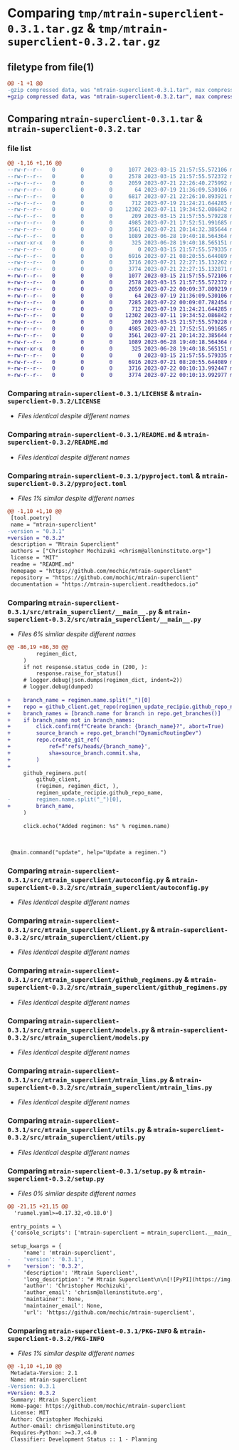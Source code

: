 # Comparing `tmp/mtrain-superclient-0.3.1.tar.gz` & `tmp/mtrain-superclient-0.3.2.tar.gz`

## filetype from file(1)

```diff
@@ -1 +1 @@
-gzip compressed data, was "mtrain-superclient-0.3.1.tar", max compression
+gzip compressed data, was "mtrain-superclient-0.3.2.tar", max compression
```

## Comparing `mtrain-superclient-0.3.1.tar` & `mtrain-superclient-0.3.2.tar`

### file list

```diff
@@ -1,16 +1,16 @@
--rw-r--r--   0        0        0     1077 2023-03-15 21:57:55.572106 mtrain-superclient-0.3.1/LICENSE
--rw-r--r--   0        0        0     2578 2023-03-15 21:57:55.572372 mtrain-superclient-0.3.1/README.md
--rw-r--r--   0        0        0     2059 2023-07-21 22:26:40.275992 mtrain-superclient-0.3.1/pyproject.toml
--rw-r--r--   0        0        0       64 2023-07-19 21:36:09.530106 mtrain-superclient-0.3.1/src/mtrain_superclient/__init__.py
--rw-r--r--   0        0        0     6817 2023-07-21 22:26:10.893921 mtrain-superclient-0.3.1/src/mtrain_superclient/__main__.py
--rw-r--r--   0        0        0      712 2023-07-19 21:24:21.644285 mtrain-superclient-0.3.1/src/mtrain_superclient/autoconfig.py
--rw-r--r--   0        0        0    12302 2023-07-11 19:34:52.086842 mtrain-superclient-0.3.1/src/mtrain_superclient/client.py
--rw-r--r--   0        0        0      209 2023-03-15 21:57:55.579228 mtrain-superclient-0.3.1/src/mtrain_superclient/exceptions.py
--rw-r--r--   0        0        0     4985 2023-07-21 17:52:51.991685 mtrain-superclient-0.3.1/src/mtrain_superclient/github_regimens.py
--rw-r--r--   0        0        0     3561 2023-07-21 20:14:32.385644 mtrain-superclient-0.3.1/src/mtrain_superclient/models.py
--rw-r--r--   0        0        0     1089 2023-06-28 19:40:18.564364 mtrain-superclient-0.3.1/src/mtrain_superclient/mtrain_lims.py
--rwxr-xr-x   0        0        0      325 2023-06-28 19:40:18.565151 mtrain-superclient-0.3.1/src/mtrain_superclient/mtrain_lims_upload.sh
--rw-r--r--   0        0        0        0 2023-03-15 21:57:55.579335 mtrain-superclient-0.3.1/src/mtrain_superclient/py.typed
--rw-r--r--   0        0        0     6916 2023-07-21 08:20:55.644089 mtrain-superclient-0.3.1/src/mtrain_superclient/utils.py
--rw-r--r--   0        0        0     3716 2023-07-21 22:27:15.132262 mtrain-superclient-0.3.1/setup.py
--rw-r--r--   0        0        0     3774 2023-07-21 22:27:15.132871 mtrain-superclient-0.3.1/PKG-INFO
+-rw-r--r--   0        0        0     1077 2023-03-15 21:57:55.572106 mtrain-superclient-0.3.2/LICENSE
+-rw-r--r--   0        0        0     2578 2023-03-15 21:57:55.572372 mtrain-superclient-0.3.2/README.md
+-rw-r--r--   0        0        0     2059 2023-07-22 00:09:37.809219 mtrain-superclient-0.3.2/pyproject.toml
+-rw-r--r--   0        0        0       64 2023-07-19 21:36:09.530106 mtrain-superclient-0.3.2/src/mtrain_superclient/__init__.py
+-rw-r--r--   0        0        0     7285 2023-07-22 00:09:07.782454 mtrain-superclient-0.3.2/src/mtrain_superclient/__main__.py
+-rw-r--r--   0        0        0      712 2023-07-19 21:24:21.644285 mtrain-superclient-0.3.2/src/mtrain_superclient/autoconfig.py
+-rw-r--r--   0        0        0    12302 2023-07-11 19:34:52.086842 mtrain-superclient-0.3.2/src/mtrain_superclient/client.py
+-rw-r--r--   0        0        0      209 2023-03-15 21:57:55.579228 mtrain-superclient-0.3.2/src/mtrain_superclient/exceptions.py
+-rw-r--r--   0        0        0     4985 2023-07-21 17:52:51.991685 mtrain-superclient-0.3.2/src/mtrain_superclient/github_regimens.py
+-rw-r--r--   0        0        0     3561 2023-07-21 20:14:32.385644 mtrain-superclient-0.3.2/src/mtrain_superclient/models.py
+-rw-r--r--   0        0        0     1089 2023-06-28 19:40:18.564364 mtrain-superclient-0.3.2/src/mtrain_superclient/mtrain_lims.py
+-rwxr-xr-x   0        0        0      325 2023-06-28 19:40:18.565151 mtrain-superclient-0.3.2/src/mtrain_superclient/mtrain_lims_upload.sh
+-rw-r--r--   0        0        0        0 2023-03-15 21:57:55.579335 mtrain-superclient-0.3.2/src/mtrain_superclient/py.typed
+-rw-r--r--   0        0        0     6916 2023-07-21 08:20:55.644089 mtrain-superclient-0.3.2/src/mtrain_superclient/utils.py
+-rw-r--r--   0        0        0     3716 2023-07-22 00:10:13.992447 mtrain-superclient-0.3.2/setup.py
+-rw-r--r--   0        0        0     3774 2023-07-22 00:10:13.992977 mtrain-superclient-0.3.2/PKG-INFO
```

### Comparing `mtrain-superclient-0.3.1/LICENSE` & `mtrain-superclient-0.3.2/LICENSE`

 * *Files identical despite different names*

### Comparing `mtrain-superclient-0.3.1/README.md` & `mtrain-superclient-0.3.2/README.md`

 * *Files identical despite different names*

### Comparing `mtrain-superclient-0.3.1/pyproject.toml` & `mtrain-superclient-0.3.2/pyproject.toml`

 * *Files 1% similar despite different names*

```diff
@@ -1,10 +1,10 @@
 [tool.poetry]
 name = "mtrain-superclient"
-version = "0.3.1"
+version = "0.3.2"
 description = "Mtrain Superclient"
 authors = ["Christopher Mochizuki <chrism@alleninstitute.org>"]
 license = "MIT"
 readme = "README.md"
 homepage = "https://github.com/mochic/mtrain-superclient"
 repository = "https://github.com/mochic/mtrain-superclient"
 documentation = "https://mtrain-superclient.readthedocs.io"
```

### Comparing `mtrain-superclient-0.3.1/src/mtrain_superclient/__main__.py` & `mtrain-superclient-0.3.2/src/mtrain_superclient/__main__.py`

 * *Files 6% similar despite different names*

```diff
@@ -86,19 +86,30 @@
         regimen_dict,
     )
     if not response.status_code in (200, ):
         response.raise_for_status()
     # logger.debug(json.dumps(regimen_dict, indent=2))
     # logger.debug(dumped)
     
+    branch_name = regimen.name.split("_")[0]
+    repo = github_client.get_repo(regimen_update_recipie.github_repo_name)
+    branch_names = [branch.name for branch in repo.get_branches()]
+    if branch_name not in branch_names:
+        click.confirm(f"Create branch: {branch_name}?", abort=True)
+        source_branch = repo.get_branch("DynamicRoutingDev")
+        repo.create_git_ref(
+            ref=f'refs/heads/{branch_name}',
+            sha=source_branch.commit.sha,
+        )
+
     github_regimens.put(
         github_client,
         (regimen, regimen_dict, ),
         regimen_update_recipie.github_repo_name,
-        regimen.name.split("_")[0],
+        branch_name,
     )
 
     click.echo("Added regimen: %s" % regimen.name)
 
 
 
 @main.command("update", help="Update a regimen.")
```

### Comparing `mtrain-superclient-0.3.1/src/mtrain_superclient/autoconfig.py` & `mtrain-superclient-0.3.2/src/mtrain_superclient/autoconfig.py`

 * *Files identical despite different names*

### Comparing `mtrain-superclient-0.3.1/src/mtrain_superclient/client.py` & `mtrain-superclient-0.3.2/src/mtrain_superclient/client.py`

 * *Files identical despite different names*

### Comparing `mtrain-superclient-0.3.1/src/mtrain_superclient/github_regimens.py` & `mtrain-superclient-0.3.2/src/mtrain_superclient/github_regimens.py`

 * *Files identical despite different names*

### Comparing `mtrain-superclient-0.3.1/src/mtrain_superclient/models.py` & `mtrain-superclient-0.3.2/src/mtrain_superclient/models.py`

 * *Files identical despite different names*

### Comparing `mtrain-superclient-0.3.1/src/mtrain_superclient/mtrain_lims.py` & `mtrain-superclient-0.3.2/src/mtrain_superclient/mtrain_lims.py`

 * *Files identical despite different names*

### Comparing `mtrain-superclient-0.3.1/src/mtrain_superclient/utils.py` & `mtrain-superclient-0.3.2/src/mtrain_superclient/utils.py`

 * *Files identical despite different names*

### Comparing `mtrain-superclient-0.3.1/setup.py` & `mtrain-superclient-0.3.2/setup.py`

 * *Files 0% similar despite different names*

```diff
@@ -21,15 +21,15 @@
  'ruamel.yaml>=0.17.32,<0.18.0']
 
 entry_points = \
 {'console_scripts': ['mtrain-superclient = mtrain_superclient.__main__:main']}
 
 setup_kwargs = {
     'name': 'mtrain-superclient',
-    'version': '0.3.1',
+    'version': '0.3.2',
     'description': 'Mtrain Superclient',
     'long_description': "# Mtrain Superclient\n\n[![PyPI](https://img.shields.io/pypi/v/mtrain-superclient.svg)][pypi_]\n[![Status](https://img.shields.io/pypi/status/mtrain-superclient.svg)][status]\n[![Python Version](https://img.shields.io/pypi/pyversions/mtrain-superclient)][python version]\n[![License](https://img.shields.io/pypi/l/mtrain-superclient)][license]\n\n[![Read the documentation at https://mtrain-superclient.readthedocs.io/](https://img.shields.io/readthedocs/mtrain-superclient/latest.svg?label=Read%20the%20Docs)][read the docs]\n[![Tests](https://github.com/mochic/mtrain-superclient/workflows/Tests/badge.svg)][tests]\n[![Codecov](https://codecov.io/gh/mochic/mtrain-superclient/branch/main/graph/badge.svg)][codecov]\n\n[![pre-commit](https://img.shields.io/badge/pre--commit-enabled-brightgreen?logo=pre-commit&logoColor=white)][pre-commit]\n[![Black](https://img.shields.io/badge/code%20style-black-000000.svg)][black]\n\n[pypi_]: https://pypi.org/project/mtrain-superclient/\n[status]: https://pypi.org/project/mtrain-superclient/\n[python version]: https://pypi.org/project/mtrain-superclient\n[read the docs]: https://mtrain-superclient.readthedocs.io/\n[tests]: https://github.com/mochic/mtrain-superclient/actions?workflow=Tests\n[codecov]: https://app.codecov.io/gh/mochic/mtrain-superclient\n[pre-commit]: https://github.com/pre-commit/pre-commit\n[black]: https://github.com/psf/black\n\n## Features\n\n- TODO\n\n## Requirements\n\n- TODO\n\n## Installation\n\nYou can install _Mtrain Superclient_ via [pip] from [PyPI]:\n\n```console\n$ pip install mtrain-superclient\n```\n\n## Usage\n\nPlease see the [Command-line Reference] for details.\n\n## Contributing\n\nContributions are very welcome.\nTo learn more, see the [Contributor Guide].\n\n## License\n\nDistributed under the terms of the [MIT license][license],\n_Mtrain Superclient_ is free and open source software.\n\n## Issues\n\nIf you encounter any problems,\nplease [file an issue] along with a detailed description.\n\n## Credits\n\nThis project was generated from [@cjolowicz]'s [Hypermodern Python Cookiecutter] template.\n\n[@cjolowicz]: https://github.com/cjolowicz\n[pypi]: https://pypi.org/\n[hypermodern python cookiecutter]: https://github.com/cjolowicz/cookiecutter-hypermodern-python\n[file an issue]: https://github.com/mochic/mtrain-superclient/issues\n[pip]: https://pip.pypa.io/\n\n<!-- github-only -->\n\n[license]: https://github.com/mochic/mtrain-superclient/blob/main/LICENSE\n[contributor guide]: https://github.com/mochic/mtrain-superclient/blob/main/CONTRIBUTING.md\n[command-line reference]: https://mtrain-superclient.readthedocs.io/en/latest/usage.html\n",
     'author': 'Christopher Mochizuki',
     'author_email': 'chrism@alleninstitute.org',
     'maintainer': None,
     'maintainer_email': None,
     'url': 'https://github.com/mochic/mtrain-superclient',
```

### Comparing `mtrain-superclient-0.3.1/PKG-INFO` & `mtrain-superclient-0.3.2/PKG-INFO`

 * *Files 1% similar despite different names*

```diff
@@ -1,10 +1,10 @@
 Metadata-Version: 2.1
 Name: mtrain-superclient
-Version: 0.3.1
+Version: 0.3.2
 Summary: Mtrain Superclient
 Home-page: https://github.com/mochic/mtrain-superclient
 License: MIT
 Author: Christopher Mochizuki
 Author-email: chrism@alleninstitute.org
 Requires-Python: >=3.7,<4.0
 Classifier: Development Status :: 1 - Planning
```

